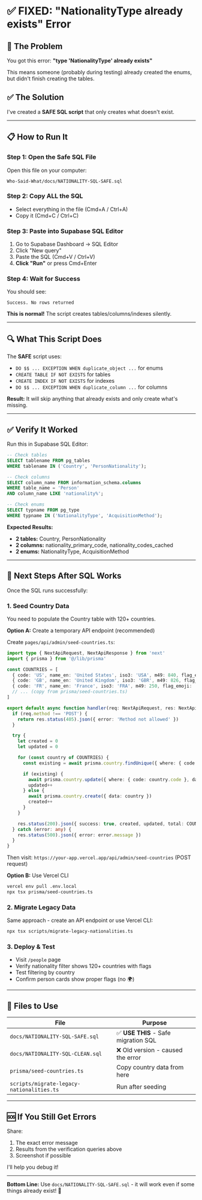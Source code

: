 # ✅ FIXED: "NationalityType already exists" Error

## 🎯 The Problem
You got this error: **"type 'NationalityType' already exists"**

This means someone (probably during testing) already created the enums, but didn't finish creating the tables.

## ✅ The Solution
I've created a **SAFE SQL script** that only creates what doesn't exist.

---

## 📋 How to Run It

### Step 1: Open the Safe SQL File
Open this file on your computer:
```
Who-Said-What/docs/NATIONALITY-SQL-SAFE.sql
```

### Step 2: Copy ALL the SQL
- Select everything in the file (Cmd+A / Ctrl+A)
- Copy it (Cmd+C / Ctrl+C)

### Step 3: Paste into Supabase SQL Editor
1. Go to Supabase Dashboard → SQL Editor
2. Click "New query"
3. Paste the SQL (Cmd+V / Ctrl+V)
4. **Click "Run"** or press Cmd+Enter

### Step 4: Wait for Success
You should see:
```
Success. No rows returned
```

**This is normal!** The script creates tables/columns/indexes silently.

---

## 🔍 What This Script Does

The **SAFE** script uses:
- `DO $$ ... EXCEPTION WHEN duplicate_object ...` for enums
- `CREATE TABLE IF NOT EXISTS` for tables
- `CREATE INDEX IF NOT EXISTS` for indexes
- `DO $$ ... EXCEPTION WHEN duplicate_column ...` for columns

**Result:** It will skip anything that already exists and only create what's missing.

---

## ✅ Verify It Worked

Run this in Supabase SQL Editor:

```sql
-- Check tables
SELECT tablename FROM pg_tables
WHERE tablename IN ('Country', 'PersonNationality');

-- Check columns
SELECT column_name FROM information_schema.columns
WHERE table_name = 'Person'
AND column_name LIKE 'nationality%';

-- Check enums
SELECT typname FROM pg_type
WHERE typname IN ('NationalityType', 'AcquisitionMethod');
```

**Expected Results:**
- **2 tables:** Country, PersonNationality
- **2 columns:** nationality_primary_code, nationality_codes_cached
- **2 enums:** NationalityType, AcquisitionMethod

---

## 🚀 Next Steps After SQL Works

Once the SQL runs successfully:

### 1. Seed Country Data
You need to populate the Country table with 120+ countries.

**Option A:** Create a temporary API endpoint (recommended)

Create `pages/api/admin/seed-countries.ts`:
```typescript
import type { NextApiRequest, NextApiResponse } from 'next'
import { prisma } from '@/lib/prisma'

const COUNTRIES = [
  { code: 'US', name_en: 'United States', iso3: 'USA', m49: 840, flag_emoji: '🇺🇸' },
  { code: 'GB', name_en: 'United Kingdom', iso3: 'GBR', m49: 826, flag_emoji: '🇬🇧' },
  { code: 'FR', name_en: 'France', iso3: 'FRA', m49: 250, flag_emoji: '🇫🇷' },
  // ... (copy from prisma/seed-countries.ts)
]

export default async function handler(req: NextApiRequest, res: NextApiResponse) {
  if (req.method !== 'POST') {
    return res.status(405).json({ error: 'Method not allowed' })
  }

  try {
    let created = 0
    let updated = 0

    for (const country of COUNTRIES) {
      const existing = await prisma.country.findUnique({ where: { code: country.code } })

      if (existing) {
        await prisma.country.update({ where: { code: country.code }, data: country })
        updated++
      } else {
        await prisma.country.create({ data: country })
        created++
      }
    }

    res.status(200).json({ success: true, created, updated, total: COUNTRIES.length })
  } catch (error: any) {
    res.status(500).json({ error: error.message })
  }
}
```

Then visit: `https://your-app.vercel.app/api/admin/seed-countries` (POST request)

**Option B:** Use Vercel CLI
```bash
vercel env pull .env.local
npx tsx prisma/seed-countries.ts
```

### 2. Migrate Legacy Data
Same approach - create an API endpoint or use Vercel CLI:
```bash
npx tsx scripts/migrate-legacy-nationalities.ts
```

### 3. Deploy & Test
- Visit `/people` page
- Verify nationality filter shows 120+ countries with flags
- Test filtering by country
- Confirm person cards show proper flags (no 🌍)

---

## 📁 Files to Use

| File | Purpose |
|------|---------|
| `docs/NATIONALITY-SQL-SAFE.sql` | ✅ **USE THIS** - Safe migration SQL |
| `docs/NATIONALITY-SQL-CLEAN.sql` | ❌ Old version - caused the error |
| `prisma/seed-countries.ts` | Copy country data from here |
| `scripts/migrate-legacy-nationalities.ts` | Run after seeding |

---

## 🆘 If You Still Get Errors

Share:
1. The exact error message
2. Results from the verification queries above
3. Screenshot if possible

I'll help you debug it!

---

**Bottom Line:** Use `docs/NATIONALITY-SQL-SAFE.sql` - it will work even if some things already exist! 🎉
